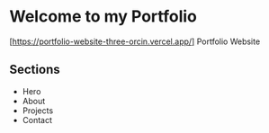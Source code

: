 # Welcome to my Portfolio

[https://portfolio-website-three-orcin.vercel.app/] Portfolio Website

## Sections

- Hero
- About
- Projects
- Contact
